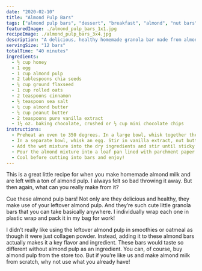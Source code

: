 ```yaml
---
date: "2020-02-10"
title: "Almond Pulp Bars"
tags: ["almond pulp bars", "dessert", "breakfast", "almond", "nut bars", "granola bars", "snacks", "healthy"]
featuredImage: ./almond_pulp_bars_1x1.jpg
recipeImage: ./almond_pulp_bars_3x4.jpg
description: "A delicious, healthy homemade granola bar made from almond pulp."
servingSize: "12 bars"
totalTime: "40 minutes"
ingredients:
  - ½ cup honey
  - 1 egg
  - 1 cup almond pulp
  - 2 tablespoons chia seeds
  - ¼ cup ground flaxseed
  - 1 cup rolled oats
  - 2 teaspoons cinnamon
  - ½ teaspoon sea salt
  - ¼ cup almond butter
  - ¼ cup peanut butter
  - 2 teaspoons pure vanilla extract
  - 1½ oz. baking chocolate, crushed or ½ cup mini chocolate chips
instructions:
  - Preheat an oven to 350 degrees. In a large bowl, whisk together the dry ingredients -- almond pulp, chia seeds, flaxseed, oats, sea salt, and cinnamon.
  - In a separate bowl, whisk an egg. Stir in vanilla extract, nut butters and honey until very smooth.
  - Add the wet mixture into the dry ingredients and stir until sticky and absorbed. Fold in the chocolate gently.
  - Pour the almond mixture into a loaf pan lined with parchment paper and spread it out evenly. Bake for 30 minutes until firm and golden brown. 
  - Cool before cutting into bars and enjoy!
---
```

This is a great little recipe for when you make homemade almond milk and are left with a ton of almond pulp. I always felt so bad throwing it away. But then again, what can you really make from it? 

Cue these almond pulp bars! Not only are they delicious and healthy, they make use of your leftover almond pulp. And they’re such cute little granola bars that you can take basically anywhere. I individually wrap each one in plastic wrap and pack it in my bag for work!

I didn’t really like using the leftover almond pulp in smoothies or oatmeal as though it were just collagen powder. Instead, adding it to these almond bars actually makes it a key flavor and ingredient. These bars would taste so different without almond pulp as an ingredient. You can, of course, buy almond pulp from the store too. But if you’re like us and make almond milk from scratch, why not use what you already have!
